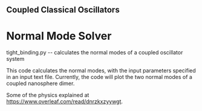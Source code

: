 ## Coupled Classical Oscillators

# Normal Mode Solver
tight_binding.py -- calculates the normal modes of a coupled oscillator system

This code calculates the normal modes, with the input parameters specified in an input text file. Currently, the code will plot the two normal modes of a coupled nanosphere dimer. 

Some of the physics explained at https://www.overleaf.com/read/dnrzkxzyywgt.




